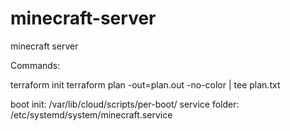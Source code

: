 # minecraft-server
minecraft server

Commands:

terraform init
terraform plan -out=plan.out -no-color | tee plan.txt

boot init: /var/lib/cloud/scripts/per-boot/
service folder: /etc/systemd/system/minecraft.service